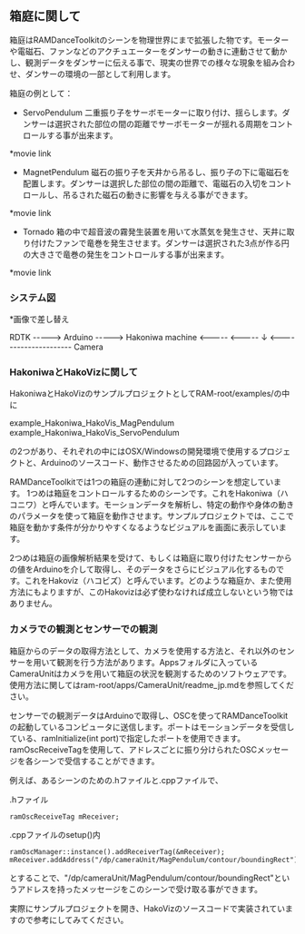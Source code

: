 ## 箱庭に関して

箱庭はRAMDanceToolkitのシーンを物理世界にまで拡張した物です。モーターや電磁石、ファンなどのアクチュエーターをダンサーの動きに連動させて動かし、観測データをダンサーに伝える事で、現実の世界での様々な現象を組み合わせ、ダンサーの環境の一部として利用します。

箱庭の例として：

- ServoPendulum
二重振り子をサーボモーターに取り付け、揺らします。ダンサーは選択された部位の間の距離でサーボモーターが揺れる周期をコントロールする事が出来ます。

*movie link

- MagnetPendulum
磁石の振り子を天井から吊るし、振り子の下に電磁石を配置します。ダンサーは選択した部位の間の距離で、電磁石の入切をコントロールし、吊るされた磁石の動きに影響を与える事ができます。

*movie link

- Tornado
箱の中で超音波の霧発生装置を用いて水蒸気を発生させ、天井に取り付けたファンで竜巻を発生させます。ダンサーは選択された3点が作る円の大きさで竜巻の発生をコントロールする事が出来ます。

*movie link


### システム図

*画像で差し替え

RDTK    -----> Arduino -----> Hakoniwa
machine	<-----         <-----    ↓
        <--------------------- Camera



### HakoniwaとHakoVizに関して

HakoniwaとHakoVizのサンプルプロジェクトとしてRAM-root/examples/の中に

example_Hakoniwa_HakoVis_MagPendulum
example_Hakoniwa_HakoVis_ServoPendulum

の2つがあり、それぞれの中にはOSX/Windowsの開発環境で使用するプロジェクトと、Arduinoのソースコード、動作させるための回路図が入っています。

RAMDanceToolkitでは1つの箱庭の連動に対して2つのシーンを想定しています。
1つめは箱庭をコントロールするためのシーンです。これをHakoniwa（ハコニワ）と呼んでいます。モーションデータを解析し、特定の動作や身体の動きのパラメータを使って箱庭を動作させます。サンプルプロジェクトでは、ここで箱庭を動かす条件が分かりやすくなるようなビジュアルを画面に表示しています。

2つめは箱庭の画像解析結果を受けて、もしくは箱庭に取り付けたセンサーからの値をArduinoを介して取得し、そのデータをさらにビジュアル化するものです。これをHakoviz（ハコビズ）と呼んでいます。どのような箱庭か、また使用方法にもよりますが、このHakovizは必ず使わなければ成立しないという物ではありません。


### カメラでの観測とセンサーでの観測
箱庭からのデータの取得方法として、カメラを使用する方法と、それ以外のセンサーを用いて観測を行う方法があります。Appsフォルダに入っているCameraUnitはカメラを用いて箱庭の状況を観測するためのソフトウェアです。使用方法に関してはram-root/apps/CameraUnit/readme_jp.mdを参照してください。

センサーでの観測データはArduinoで取得し、OSCを使ってRAMDanceToolkitの起動しているコンピュータに送信します。ポートはモーションデータを受信している、ramInitialize(int port)で指定したポートを使用できます。ramOscReceiveTagを使用して、アドレスごとに振り分けられたOSCメッセージを各シーンで受信することができます。

例えば、あるシーンのための.hファイルと.cppファイルで、

.hファイル

    ramOscReceiveTag mReceiver;

.cppファイルのsetup()内

    ramOscManager::instance().addReceiverTag(&mReceiver);
    mReceiver.addAddress("/dp/cameraUnit/MagPendulum/contour/boundingRect");

とすることで、"/dp/cameraUnit/MagPendulum/contour/boundingRect"というアドレスを持ったメッセージをこのシーンで受け取る事ができます。

実際にサンプルプロジェクトを開き、HakoVizのソースコードで実装されていますので参考にしてみてください。
